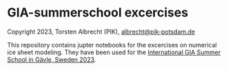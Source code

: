 GIA-summerschool excercises
========

Copyright 2023, Torsten Albrecht (PIK), albrecht@pik-potsdam.de

This repository contains jupter notebooks for the excercises on numerical ice sheet modeling. They have been used for the [International GIA Summer School in Gävle, Sweden 2023](https://polenet.org/2023-gia-training-school/).
